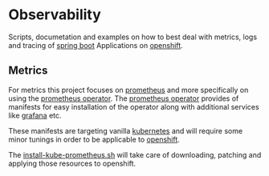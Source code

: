 # Observability

Scripts, documetation and examples on how to best deal with metrics, logs and tracing of [spring boot](https://spring.io/projects/spring-boot) Applications on [openshift](https://openshift.com).

## Metrics 

For metrics this project focuses on [prometheus](https://prometheus.io) and more specifically on using the [prometheus operator](https://github.com/coreos/prometheus-operator).
The [prometheus operator](https://github.com/coreos/prometheus-operator) provides of manifests for easy installation of the operator along with additional services like [grafana](https://grafana.com) etc.

These manifests are targeting vanilla [kubernetes](https://kubernetes.io) and will require some minor tunings in order to be applicable to [openshift](https://openshift.com).

The [install-kube-prometheus.sh](./scripts/install-kube-prometheus.sh) will take care of downloading, patching and applying those resources to openshift.


